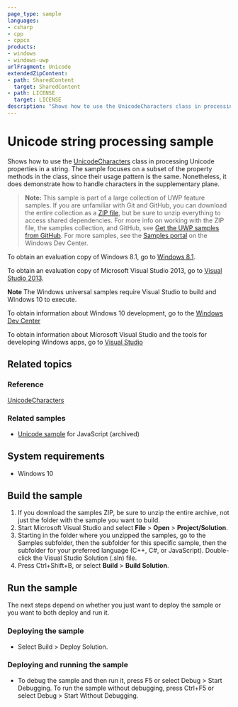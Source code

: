 ```yaml
---
page_type: sample
languages:
- csharp
- cpp
- cppcx
products:
- windows
- windows-uwp
urlFragment: Unicode
extendedZipContent:
- path: SharedContent
  target: SharedContent
- path: LICENSE
  target: LICENSE
description: "Shows how to use the UnicodeCharacters class in processing Unicode properties in a string."
---
```


<!--
  category: GlobalizationAndLocalization
  samplefwlink: http://go.microsoft.com/fwlink/p/?LinkId=620614
-->

# Unicode string processing sample

Shows how to use the [UnicodeCharacters](http://msdn.microsoft.com/library/windows/apps/dn263490) class in processing Unicode properties in a string. 
The sample focuses on a subset of the property methods in the class, since their usage pattern is the same. Nonetheless, it does demonstrate how to 
handle characters in the supplementary plane.

> **Note:** This sample is part of a large collection of UWP feature samples. 
> If you are unfamiliar with Git and GitHub, you can download the entire collection as a 
> [ZIP file](https://github.com/Microsoft/Windows-universal-samples/archive/master.zip), but be 
> sure to unzip everything to access shared dependencies. For more info on working with the ZIP file, 
> the samples collection, and GitHub, see [Get the UWP samples from GitHub](https://aka.ms/ovu2uq). 
> For more samples, see the [Samples portal](https://aka.ms/winsamples) on the Windows Dev Center. 

To obtain an evaluation copy of Windows 8.1, go to [Windows 8.1](http://go.microsoft.com/fwlink/p/?linkid=301696).

To obtain an evaluation copy of Microsoft Visual Studio 2013, go to [Visual Studio 2013](http://go.microsoft.com/fwlink/p/?linkid=301697).

**Note** The Windows universal samples require Visual Studio to build and Windows 10 to execute.
 
To obtain information about Windows 10 development, go to the [Windows Dev Center](http://go.microsoft.com/fwlink/?LinkID=532421)

To obtain information about Microsoft Visual Studio and the tools for developing Windows apps, go to [Visual Studio](http://go.microsoft.com/fwlink/?LinkID=532422)

## Related topics

### Reference

[UnicodeCharacters](http://msdn.microsoft.com/library/windows/apps/dn263490)  

### Related samples

* [Unicode sample](/archived/Unicode/) for JavaScript (archived)

## System requirements

* Windows 10

## Build the sample

1. If you download the samples ZIP, be sure to unzip the entire archive, not just the folder with the sample you want to build. 
2. Start Microsoft Visual Studio and select **File** \> **Open** \> **Project/Solution**.
3. Starting in the folder where you unzipped the samples, go to the Samples subfolder, then the subfolder for this specific sample, then the subfolder for your preferred language (C++, C#, or JavaScript). Double-click the Visual Studio Solution (.sln) file.
4. Press Ctrl+Shift+B, or select **Build** \> **Build Solution**.

## Run the sample

The next steps depend on whether you just want to deploy the sample or you want to both deploy and run it.

### Deploying the sample

- Select Build > Deploy Solution. 

### Deploying and running the sample

- To debug the sample and then run it, press F5 or select Debug >  Start Debugging. To run the sample without debugging, press Ctrl+F5 or select Debug > Start Without Debugging. 
